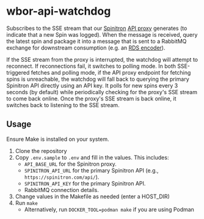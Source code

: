 # wbor-api-watchdog

Subscribes to the SSE stream that our [Spinitron](https://spinitron.com) [API proxy](https://github.com/WBOR-91-1-FM/spinitron-proxy/) generates (to indicate that a new Spin was logged). When the message is received, query the latest spin and package it into a message that is sent to a RabbitMQ exchange for downstream consumption (e.g. an [RDS encoder](https://github.com/WBOR-91-1-FM/wbor-rds-encoder)).

If the SSE stream from the proxy is interrupted, the watchdog will attempt to reconnect. If reconnections fail, it switches to polling mode. In both SSE-triggered fetches and polling mode, if the API proxy endpoint for fetching spins is unreachable, the watchdog will fall back to querying the primary Spinitron API directly using an API key. It polls for new spins every 3 seconds (by default) while periodically checking for the proxy's SSE stream to come back online. Once the proxy's SSE stream is back online, it switches back to listening to the SSE stream.

## Usage

Ensure Make is installed on your system.

1. Clone the repository
2. Copy `.env.sample` to `.env` and fill in the values. This includes:
   - `API_BASE_URL` for the Spinitron proxy.
   - `SPINITRON_API_URL` for the primary Spinitron API (e.g., `https://spinitron.com/api/`).
   - `SPINITRON_API_KEY` for the primary Spinitron API.
   - RabbitMQ connection details.
3. Change values in the Makefile as needed (enter a HOST_DIR)
4. Run `make`
   - Alternatively, run `DOCKER_TOOL=podman make` if you are using Podman

